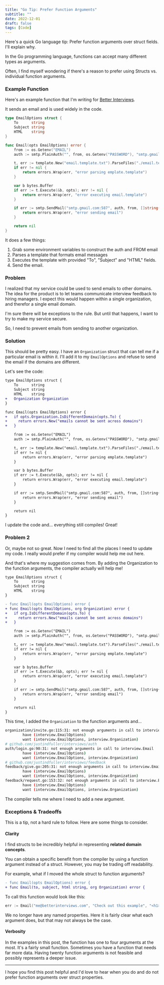 ```yaml
---
title: "Go Tip: Prefer Function Arguments"
subtitle: ""
date: 2022-12-01
draft: false
tags: [Code]
---
```


Here's a quick Go language tip: Prefer function arguments over struct fields. I'll explain why.

<!--more-->

In the Go programming language, functions can accept many different types as arguments.

Often, I find myself wondering if there's a reason to prefer using Structs vs. individual function arguments. 

### Example Function

Here's an example function that I'm writing for [Better Interviews](https://www.betterinterview.club).

It sends an email and is used widely in the code.

```go
type EmailOptions struct {
	To      string
	Subject string
	HTML    string
}

func Email(opts EmailOptions) error {
	from := os.Getenv("EMAIL")
	auth := smtp.PlainAuth("", from, os.Getenv("PASSWORD"), "smtp.gmail.com")

	t, err := template.New("email.template.txt").ParseFiles("./email.template.txt")
	if err != nil {
		return errors.Wrap(err, "error parsing emplate.template")
	}

	var b bytes.Buffer
	if err := t.Execute(&b, opts); err != nil {
		return errors.Wrap(err, "error executing email.template")
	}

	if err := smtp.SendMail("smtp.gmail.com:587", auth, from, []string{opts.To}, b.Bytes()); err != nil {
		return errors.Wrap(err, "error sending email")
	}

	return nil
}
```

It does a few things:

1. Grab some environment variables to construct the auth and FROM email
2. Parses a template that formats email messages
3. Executes the template with provided "To", "Subject" and "HTML" fields.
4. Send the email.

### Problem

I realized that my service could be used to send emails to other domains.
The idea for the product is to let teams communicate interview feedback to hiring managers.
I expect this would happen within a single organization, and therefor a single email domain.

I'm sure there will be exceptions to the rule. But until that happens, I want to try to make my service secure.

So, I need to prevent emails from sending to another organization.

### Solution

This should be pretty easy. 
I have an `Organization` struct that can tell me if a particular email is within it.
I'll add it to my `EmailOptions` and refuse to send the email if the domains are different.

Let's see the code:

```diff
type EmailOptions struct {
	To      string
	Subject string
	HTML    string
+   Organization Organization
}

func Email(opts EmailOptions) error {
+   if opts.Organization.IsDifferentDomain(opts.To) {
+     return errors.New("emails cannot be sent across domains")
+   }

	from := os.Getenv("EMAIL")
	auth := smtp.PlainAuth("", from, os.Getenv("PASSWORD"), "smtp.gmail.com")

	t, err := template.New("email.template.txt").ParseFiles("./email.template.txt")
	if err != nil {
		return errors.Wrap(err, "error parsing emplate.template")
	}

	var b bytes.Buffer
	if err := t.Execute(&b, opts); err != nil {
		return errors.Wrap(err, "error executing email.template")
	}

	if err := smtp.SendMail("smtp.gmail.com:587", auth, from, []string{opts.To}, b.Bytes()); err != nil {
		return errors.Wrap(err, "error sending email")
	}

	return nil
}
```

I update the code and... everything still compiles! Great!

### Problem 2

Or, maybe not so great. Now I need to find all the places I need to update my code.
I really would prefer if my compiler would help me out here.

And that's where my suggestion comes from. By adding the Organization to the function arguments, the compiler actually will help me!

```diff
type EmailOptions struct {
	To      string
	Subject string
	HTML    string
}

- func Email(opts EmailOptions) error {
+ func Email(opts EmailOptions, org Organization) error {
+   if org.IsDifferentDomain(opts.To) {
+     return errors.New("emails cannot be sent across domains")
+   }

	from := os.Getenv("EMAIL")
	auth := smtp.PlainAuth("", from, os.Getenv("PASSWORD"), "smtp.gmail.com")

	t, err := template.New("email.template.txt").ParseFiles("./email.template.txt")
	if err != nil {
		return errors.Wrap(err, "error parsing emplate.template")
	}

	var b bytes.Buffer
	if err := t.Execute(&b, opts); err != nil {
		return errors.Wrap(err, "error executing email.template")
	}

	if err := smtp.SendMail("smtp.gmail.com:587", auth, from, []string{opts.To}, b.Bytes()); err != nil {
		return errors.Wrap(err, "error sending email")
	}

	return nil
}
```

This time, I added the `Organization` to the function arguments and...

```bash
organization/invite.go:115:31: not enough arguments in call to interview.Email
        have (interview.EmailOptions)
        want (interview.EmailOptions, interview.Organization)
# github.com/justindfuller/interviews/auth
auth/login.go:90:31: not enough arguments in call to interview.Email
        have (interview.EmailOptions)
        want (interview.EmailOptions, interview.Organization)
# github.com/justindfuller/interviews/feedback
feedback/give.go:205:31: not enough arguments in call to interview.Email
        have (interview.EmailOptions)
        want (interview.EmailOptions, interview.Organization)
feedback/request.go:153:32: not enough arguments in call to interview.Email
        have (interview.EmailOptions)
        want (interview.EmailOptions, interview.Organization)
```

The compiler tells me where I need to add a new argument.

### Exceptions & Tradeoffs

This is a tip, not a hard rule to follow. Here are some things to consider.

#### Clarity

I find structs to be incredibly helpful in representing **related domain concepts**.

You can obtain a specific benefit from the compiler by using a function argument instead of a struct.
However, you may be trading off readability.

For example, what if I moved the whole struct to function arguments?

```diff
- func Email(opts EmailOptions) error {
+ func Email(to, subject, html string, org Organization) error {
```

To call this function would look like this:

```go
err := Email("me@betterinterviews.com", "Check out this example", "<h1>Example</h1>", org)
```

We no longer have any named properties. Here it is fairly clear what each argument does, but that may not always be the case.

#### Verbosity

In the examples in this post, the function has one to four arguments at the most. It's a fairly small function.
Sometimes you have a function that needs far more data. Having twenty function arguments is not feasible and possibly represents a deeper issue.

---

I hope you find this post helpful and I'd love to hear when you do and do not prefer function arguments over struct properties.
